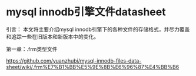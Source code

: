 # mysql innodb引擎文件datasheet

引言：
  本文将主要介绍mysql innodb引擎下的各种文件的存储格式，并尽力覆盖和追踪一些在旧版本和新版本中的变化。

第一章：.frm类型文件

https://github.com/yuanzhubi/mysql-innodb-files-data-sheet/wiki/.frm%E7%B1%BB%E5%9E%8B%E6%96%87%E4%BB%B6
